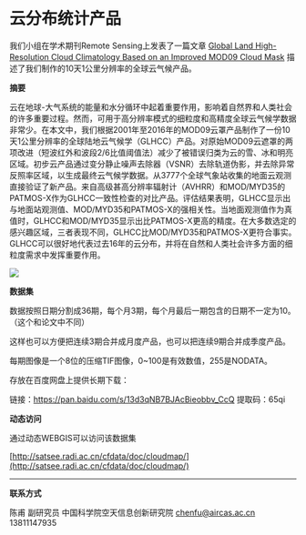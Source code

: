 # 云分布统计产品



我们小组在学术期刊Remote Sensing上发表了一篇文章
[Global Land High-Resolution Cloud Climatology Based on an Improved MOD09 Cloud Mask](https://www.mdpi.com/2072-4292/13/19/3997/htm)
描述了我们制作的10天1公里分辨率的全球云气候产品。



**摘要**

云在地球-大气系统的能量和水分循环中起着重要作用，影响着自然界和人类社会的许多重要过程。然而，可用于高分辨率模式的细粒度和高精度全球云气候学数据非常少。在本文中，我们根据2001年至2016年的MOD09云罩产品制作了一份10天1公里分辨率的全球陆地云气候学（GLHCC）产品。对原始MOD09云遮罩的两项改进（短波红外和波段2/6比值阈值法）减少了被错误归类为云的雪、冰和明亮区域。初步云产品通过变分静止噪声去除器（VSNR）去除轨道伪影，并去除异常反照率区域，以生成最终云气候学数据。从3777个全球气象站收集的地面云观测直接验证了新产品。来自高级甚高分辨率辐射计（AVHRR）和MOD/MYD35的PATMOS-X作为GLHCC一致性检查的对比产品。评估结果表明，GLHCC显示出与地面站观测值、MOD/MYD35和PATMOS-X的强相关性。当地面观测值作为真值时，GLHCC和MOD/MYD35显示出比PATMOS-X更高的精度。在大多数选定的感兴趣区域，三者表现不同，GLHCC比MOD/MYD35和PATMOS-X更符合事实。GLHCC可以很好地代表过去16年的云分布，并将在自然和人类社会许多方面的细粒度需求中发挥重要作用。

![](https://www.mdpi.com/remotesensing/remotesensing-13-03997/article_deploy/html/images/remotesensing-13-03997-g001-550.jpg)



**数据集**

数据按照日期分割成36期，每个月3期，每个月最后一期包含的日期不一定为10。（这个和论文中不同）

这样也可以方便把连续3期合并成月度产品，也可以把连续9期合并成季度产品。

每期图像是一个8位的压缩TIF图像，0~100是有效数值，255是NODATA。

存放在百度网盘上提供长期下载：

链接：https://pan.baidu.com/s/13d3qNB7BJAcBieobbv_CcQ 
提取码：65qi



**动态访问**

通过动态WEBGIS可以访问该数据集

[http://satsee.radi.ac.cn/cfdata/doc/cloudmap/](http://satsee.radi.ac.cn/cfdata/doc/cloudmap/)



---



**联系方式**

陈甫 副研究员
中国科学院空天信息创新研究院
chenfu@aircas.ac.cn
13811147935

